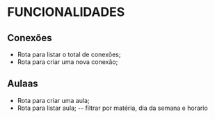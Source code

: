 # FUNCIONALIDADES

## Conexões
- Rota para listar o total de conexões;
- Rota para criar uma nova conexão;
## Aulaas

- Rota para criar uma aula;
- Rota para listar aula;
    -- filtrar por matéria, dia da semana e horario

